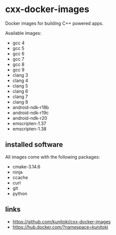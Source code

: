 # cxx-docker-images
Docker images for building C++ powered apps. 

Available images:
- gcc 4
- gcc 5
- gcc 6
- gcc 7
- gcc 8
- gcc 9
- clang 3
- clang 4
- clang 5
- clang 6
- clang 7
- clang 8
- android-ndk-r18b
- android-ndk-r19c
- android-ndk-r20
- emscripten-1.37
- emscripten-1.38

## installed software
All images come with the following packages:
- cmake-3.14.6
- ninja
- ccache
- curl
- git
- python

## links

- https://github.com/kunitoki/cxx-docker-images
- https://hub.docker.com/?namespace=kunitoki

